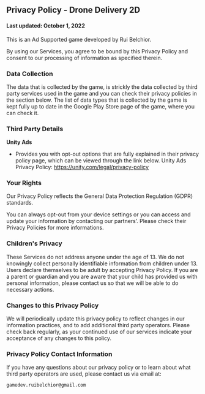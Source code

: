 ## Privacy Policy - Drone Delivery 2D

#### Last updated: October 1, 2022

This is an Ad Supported game developed by Rui Belchior.

By using our Services, you agree to be bound by this Privacy Policy and consent to our processing of information as specified therein.


### Data Collection

The data that is collected by the game, is strickly the data collected by third party services used in the game and you can check their privacy policies in the section below.
The list of data types that is collected by the game is kept fully up to date in the Google Play Store page of the game, where you can check it.


### Third Party Details

**Unity Ads**
- Provides you with opt-out options that are fully explained in their privacy policy page, which can be viewed through the link below.
Unity Ads Privacy Policy: https://unity.com/legal/privacy-policy


### Your Rights

Our Privacy Policy reflects the General Data Protection Regulation (GDPR) standards.

You can always opt-out from your device settings or you can access and update your information by contacting our partners’. Please check their Privacy Policies for more informations.


### Children's Privacy

These Services do not address anyone under the age of 13. We do not knowingly collect personally identifiable information from children under 13. Users declare themselves to be adult by accepting Privacy Policy. If you are a parent or guardian and you are aware that your child has provided us with personal information, please contact us so that we will be able to do necessary actions.


### Changes to this Privacy Policy

We will periodically update this privacy policy to reflect changes in our information practices, and to add additional third party operators.
Please check back regularly, as your continued use of our services indicate your acceptance of any changes to this policy.


### Privacy Policy Contact Information
If you have any questions about our privacy policy or to learn about what third party operators are used, please contact us via email at:

`gamedev.ruibelchior@gmail.com`
